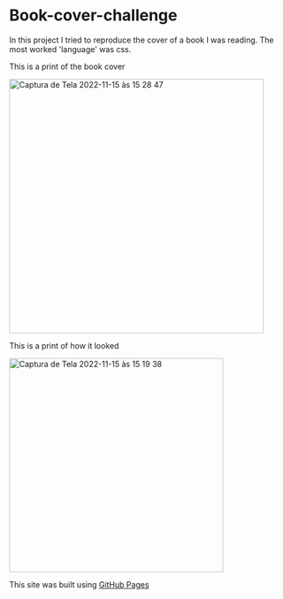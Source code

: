 # Book-cover-challenge
In this project I tried to reproduce the cover of a book I was reading. 
The most worked 'language' was css.

This is a print of the book cover

<img width="460" alt="Captura de Tela 2022-11-15 às 15 28 47" src="https://user-images.githubusercontent.com/97693624/201998307-7cc8396a-5cd4-432c-bbc3-0df6348e3d9c.png">


This is a print of how it looked

<img width="387" alt="Captura de Tela 2022-11-15 às 15 19 38" src="https://user-images.githubusercontent.com/97693624/201997374-83e2df8f-49b7-4d7b-8565-f66465109e32.png">

This site was built using [GitHub Pages](https://taumacario.github.io/book-cover-challenge/)
